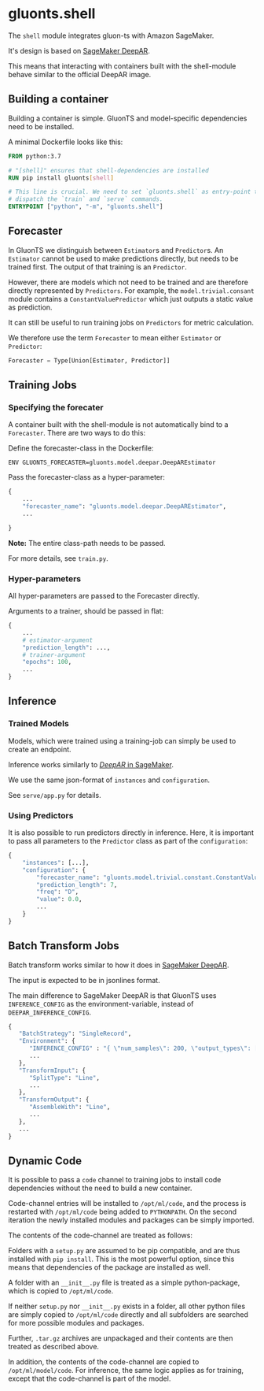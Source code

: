 
# gluonts.shell

The `shell` module integrates gluon-ts with Amazon SageMaker.

It's design is based on [SageMaker DeepAR](https://docs.aws.amazon.com/sagemaker/latest/dg/deepar.html).

This means that interacting with containers built with the shell-module behave
similar to the official DeepAR image.


## Building a container

Building a container is simple. GluonTS and model-specific dependencies need to
be installed.

A minimal Dockerfile looks like this:

```Dockerfile
FROM python:3.7

# "[shell]" ensures that shell-dependencies are installed
RUN pip install gluonts[shell]

# This line is crucial. We need to set `gluonts.shell` as entry-point to
# dispatch the `train` and `serve` commands.
ENTRYPOINT ["python", "-m", "gluonts.shell"]
```


## Forecaster

In GluonTS we distinguish between `Estimator`s and `Predictor`s. An `Estimator`
cannot be used to make predictions directly, but needs to be trained first. The
output of that training is an `Predictor`.

However, there are models which not need to be trained and are therefore
directly represented by `Predictors`. For example, the `model.trivial.consant`
module contains a `ConstantValuePredictor` which just outputs a static value as
prediction.

It can still be useful to run training jobs on `Predictors` for metric
calculation.

We therefore use the term `Forecaster` to mean either `Estimator` or
`Predictor`:

```python
Forecaster = Type[Union[Estimator, Predictor]]
```

## Training Jobs

### Specifying the forecater

A container built with the shell-module is not automatically bind to a
`Forecaster`. There are two ways to do this:

Define the forecaster-class in the Dockerfile:

    ENV GLUONTS_FORECASTER=gluonts.model.deepar.DeepAREstimator


Pass the forecaster-class as a hyper-parameter:

```python
{
    ...
    "forecaster_name": "gluonts.model.deepar.DeepAREstimator",
    ...

}
```

**Note:** The entire class-path needs to be passed.

For more details, see `train.py`.

### Hyper-parameters

All hyper-parameters are passed to the Forecaster directly.

Arguments to a trainer, should be passed in flat:

```python
{
    ...
    # estimator-argument
    "prediction_length": ...,
    # trainer-argument
    "epochs": 100,
    ...
}
```


## Inference

### Trained Models

Models, which were trained using a training-job can simply be used to create an
endpoint.

Inference works similarly to
[*DeepAR* in SageMaker](https://docs.aws.amazon.com/sagemaker/latest/dg/deepar-in-formats.html).

We use the same json-format of `instances` and `configuration`.

See `serve/app.py` for details.

### Using Predictors

It is also possible to run predictors directly in inference. Here, it is
important to pass all parameters to the `Predictor` class as part of the
`configuration`:

```python
{
    "instances": [...],
    "configuration": {
        "forecaster_name": "gluonts.model.trivial.constant.ConstantValuePredictor",
        "prediction_length": 7,
        "freq": "D",
        "value": 0.0,
        ...
    }
}
```

## Batch Transform Jobs

Batch transform works similar to how it does in [SageMaker DeepAR](https://docs.aws.amazon.com/sagemaker/latest/dg/deepar-in-formats.html#deepar-batch).

The input is expected to be in jsonlines format.

The main difference to SageMaker DeepAR is that GluonTS uses `INFERENCE_CONFIG`
as the environment-variable, instead of `DEEPAR_INFERENCE_CONFIG`.

```python
{
   "BatchStrategy": "SingleRecord",
   "Environment": { 
      "INFERENCE_CONFIG" : "{ \"num_samples\": 200, \"output_types\": [\"mean\"] }",
      ...
   },
   "TransformInput": {
      "SplitType": "Line",
      ...
   },
   "TransformOutput": { 
      "AssembleWith": "Line",
      ...
   },
   ...
}
```

## Dynamic Code

It is possible to pass a `code` channel to training jobs to install code
dependencies without the need to build a new container.

Code-channel entries will be installed to `/opt/ml/code`, and the process is
restarted with `/opt/ml/code` being added to `PYTHONPATH`. On the second
iteration the newly installed modules and packages can be simply imported.

The contents of the code-channel are treated as follows:

Folders with a `setup.py` are assumed to be pip compatible, and are thus
installed with `pip install`. This is the most powerful option, since this
means that dependencies of the package are installed as well.

A folder with an `__init__.py` file is treated as a simple python-package,
which is copied to `/opt/ml/code`.

If neither `setup.py` nor `__init__.py` exists in a folder, all other python
files are simply copied to `/opt/ml/code` directly and all subfolders are
searched for more possible modules and packages.

Further, `.tar.gz` archives are unpackaged and their contents are then treated
as described above.

In addition, the contents of the code-channel are copied to
`/opt/ml/model/code`. For inference, the same logic applies as for training,
except that the code-channel is part of the model.
